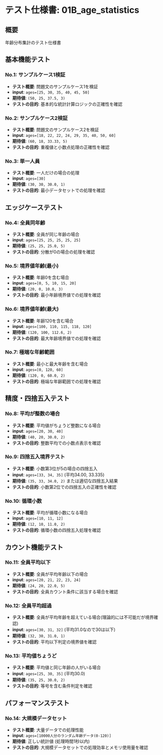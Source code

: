 # テスト仕様書: 01B_age_statistics

## 概要
年齢分布集計のテスト仕様書

## 基本機能テスト

### No.1: サンプルケース1検証
- **テスト概要**: 問題文のサンプルケース1を検証
- **input**: `ages=[25, 30, 35, 40, 45, 50]`
- **期待値**: `(50, 25, 37.5, 3)`
- **テストの目的**: 基本的な統計計算ロジックの正確性を確認

### No.2: サンプルケース2検証
- **テスト概要**: 問題文のサンプルケース2を検証
- **input**: `ages=[18, 22, 22, 24, 29, 35, 40, 50, 60]`
- **期待値**: `(60, 18, 33.33, 5)`
- **テストの目的**: 重複値と小数点処理の正確性を確認

### No.3: 単一人員
- **テスト概要**: 一人だけの場合の処理
- **input**: `ages=[30]`
- **期待値**: `(30, 30, 30.0, 1)`
- **テストの目的**: 最小データセットでの処理を確認

## エッジケーステスト

### No.4: 全員同年齢
- **テスト概要**: 全員が同じ年齢の場合
- **input**: `ages=[25, 25, 25, 25, 25]`
- **期待値**: `(25, 25, 25.0, 5)`
- **テストの目的**: 分散が0の場合の処理を確認

### No.5: 境界値年齢(最小)
- **テスト概要**: 年齢0を含む場合
- **input**: `ages=[0, 5, 10, 15, 20]`
- **期待値**: `(20, 0, 10.0, 3)`
- **テストの目的**: 最小年齢境界値での処理を確認

### No.6: 境界値年齢(最大)
- **テスト概要**: 年齢120を含む場合
- **input**: `ages=[100, 110, 115, 118, 120]`
- **期待値**: `(120, 100, 112.6, 2)`
- **テストの目的**: 最大年齢境界値での処理を確認

### No.7: 極端な年齢範囲
- **テスト概要**: 最小と最大年齢を含む場合
- **input**: `ages=[0, 120, 60]`
- **期待値**: `(120, 0, 60.0, 2)`
- **テストの目的**: 極端な年齢範囲での処理を確認

## 精度・四捨五入テスト

### No.8: 平均が整数の場合
- **テスト概要**: 平均値がちょうど整数になる場合
- **input**: `ages=[20, 30, 40]`
- **期待値**: `(40, 20, 30.0, 2)`
- **テストの目的**: 整数平均での小数点表示を確認

### No.9: 四捨五入境界テスト
- **テスト概要**: 小数第3位が5の場合の四捨五入
- **input**: `ages=[33, 34, 35]` (平均34.00, 33.335)
- **期待値**: `(35, 33, 34.0, 2)` または適切な四捨五入結果
- **テストの目的**: 小数第2位での四捨五入の正確性を確認

### No.10: 循環小数
- **テスト概要**: 平均が循環小数になる場合
- **input**: `ages=[10, 11, 12]`
- **期待値**: `(12, 10, 11.0, 2)`
- **テストの目的**: 循環小数の四捨五入処理を確認

## カウント機能テスト

### No.11: 全員平均以下
- **テスト概要**: 全員が平均年齢以下の場合
- **input**: `ages=[20, 21, 22, 23, 24]`
- **期待値**: `(24, 20, 22.0, 5)`
- **テストの目的**: 全員カウント条件に該当する場合を確認

### No.12: 全員平均超過
- **テスト概要**: 全員が平均年齢を超えている場合(理論的には不可能だが境界確認)
- **input**: `ages=[30, 31, 32]` (平均31.0なので30は以下)
- **期待値**: `(32, 30, 31.0, 1)`
- **テストの目的**: 平均以下判定の境界値を確認

### No.13: 平均値ちょうど
- **テスト概要**: 平均値と同じ年齢の人がいる場合
- **input**: `ages=[25, 30, 35]` (平均30.0)
- **期待値**: `(35, 25, 30.0, 2)`
- **テストの目的**: 等号を含む条件判定を確認

## パフォーマンステスト

### No.14: 大規模データセット
- **テスト概要**: 大量データでの処理性能
- **input**: `ages=[10000人分のランダム年齢データ(0-120)]`
- **期待値**: 正しい統計値 (処理時間1秒以内)
- **テストの目的**: 大規模データセットでの処理効率とメモリ使用量を確認

